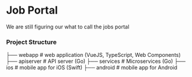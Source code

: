 # Job Portal
We are still figuring our what to call the jobs portal

### Project Structure

├── webapp                               # web application (VueJS, TypeScript, Web Components)
├── apiserver                            # API server (Go)
├── services                             # Microservices (Go)
├── ios                                  # mobile app for iOS (Swift)
├── android                              # mobile app for Android

